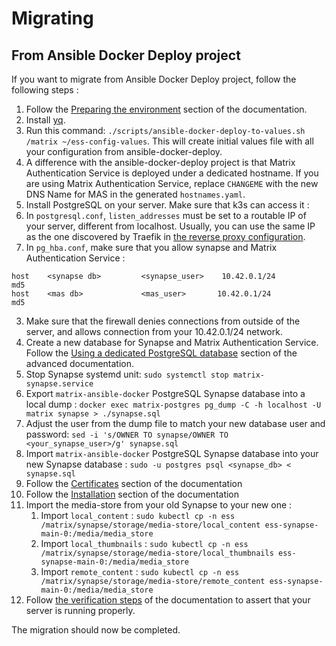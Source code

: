 <!--
Copyright 2025 New Vector Ltd

SPDX-License-Identifier: AGPL-3.0-only
-->

# Migrating

## From Ansible Docker Deploy project

If you want to migrate from Ansible Docker Deploy project, follow the following steps :

1. Follow the [Preparing the environment](../README.md#preparing-the-environment) section of the documentation.
1. Install [yq](https://github.com/mikefarah/yq?tab=readme-ov-file#install).
1. Run this command: `./scripts/ansible-docker-deploy-to-values.sh /matrix ~/ess-config-values`.
This will create initial values file with all your configuration from ansible-docker-deploy.
2. A difference with the ansible-docker-deploy project is that Matrix Authentication Service is deployed under a dedicated hostname. If you are using Matrix Authentication Service, replace `CHANGEME` with the new DNS Name for MAS in the generated `hostnames.yaml`.
2. Install PostgreSQL on your server. Make sure that k3s can access it :
  1. In `postgresql.conf`, `listen_addresses` must be set to a routable IP of your server, different from localhost. Usually, you can use the same IP as the one discovered by Traefik in [the reverse proxy configuration](../README.md#using-an-existing-reverse-proxy).
  2. In `pg_hba.conf`, make sure that you allow synapse and Matrix Authentication Service :
  ```
  host    <synapse db>         <synapse_user>    10.42.0.1/24            md5
  host    <mas db>             <mas_user>       10.42.0.1/24            md5
  ```
  3. Make sure that the firewall denies connections from outside of the server, and allows connection from your 10.42.0.1/24 network.
3. Create a new database for Synapse and Matrix Authentication Service. Follow the [Using a dedicated PostgreSQL database](./advanced.md#using-a-dedicated-PostgreSQL-database) section of the advanced documentation.
4. Stop Synapse systemd unit: `sudo systemctl stop matrix-synapse.service`
5. Export `matrix-ansible-docker` PostgreSQL Synapse database into a local dump : `docker exec matrix-postgres pg_dump -C -h localhost -U matrix synapse > ./synapse.sql`
6. Adjust the user from the dump file to match your new database user and password: `sed -i 's/OWNER TO synapse/OWNER TO <your_synapse_user>/g' synapse.sql`
6. Import `matrix-ansible-docker` PostgreSQL Synapse database into your new Synapse database : `sudo -u postgres psql <synapse_db> < synapse.sql`
7. Follow the [Certificates](../README.md#certificates) section of the documentation
8. Follow the [Installation](../README.md#installation) section of the documentation
9. Import the media-store from your old Synapse to your new one :
   1. Import `local_content` : `sudo kubectl cp -n ess /matrix/synapse/storage/media-store/local_content ess-synapse-main-0:/media/media_store`
   1. Import `local_thumbnails` : `sudo kubectl cp -n ess /matrix/synapse/storage/media-store/local_thumbnails ess-synapse-main-0:/media/media_store`
   1. Import `remote_content` : `sudo kubectl cp -n ess /matrix/synapse/storage/media-store/remote_content ess-synapse-main-0:/media/media_store`
10. Follow [the verification steps](../README.md#verifying-the-setup) of the documentation to assert that your server is running properly.


The migration should now be completed.
